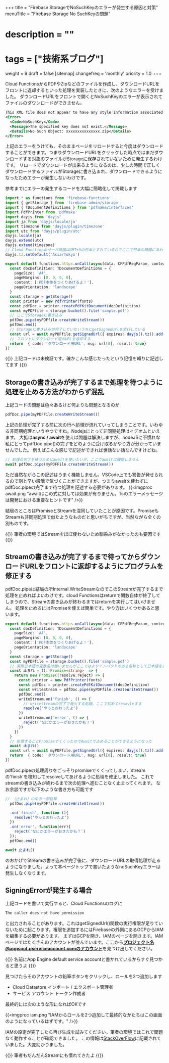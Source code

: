 +++
title = "Firebase StorageでNoSuchKeyのエラーが発生する原因と対策"
menuTitle = "Firebase Storage No SuchKeyの問題"
# description = ""
# tags = ["技術系ブログ"]
weight = 9
draft = false
[sitemap]
  changefreq = 'monthly'
  priority = 1.0
+++

Cloud FunctionsからPDFやZipなどのファイルを作成し、ダウンロードURLをフロントに返却するといった処理を実装したときに、次のようなエラーを受けました。
ダウンロードURLをフロントで開くとNoSuchKeyのエラーが表示されてファイルのダウンロードができません。

```xml
This XML file does not appear to have any style information associated with it. The document tree is shown below.
<Error>
  <Code>NoSuchKey</Code>
  <Message>The specified key does not exist.</Message>
  <Details>No Such Object: xxxxxxxxxxxxxxx.zip</Details>
</Error>
```

上記のエラーをうけても、そのままページをリロードすると今度はダウンロードすることができます。つまりダウンロードURLをクリックした時点ではまだダウンロードする対象のファイルがStorageに保存されていないために発生するわけです。
リロードでダウンロードが出来るようになるのは、少しの時間で正しくダウンロードするファイルがStorageに書き込まれ、ダウンロードできるようになったためエラーが発生しないわけです。

参考までにエラーの発生するコードを大幅に簡略化して掲載します

```typescript
import * as functions from 'firebase-functions'
import { getStorage } from 'firebase-admin/storage'
import { TDocumentDefinitions } from 'pdfmake/interfaces'
import PdfPrinter from 'pdfmake'
import dayjs from 'dayjs'
import ja from 'dayjs/locale/ja'
import timezone from 'dayjs/plugin/timezone'
import utc from 'dayjs/plugin/utc'
dayjs.locale(ja)
dayjs.extend(utc)
dayjs.extend(timezone)
// Cloud Functionのサーバ時間はGMT+9の日本とずれているのでここで日本の時間にあわせてもらう
dayjs.tz.setDefault('Asia/Tokyo')

export default functions.https.onCall(async(data: CFPdfReqParam, context):Promise<onCallResIf> => {
  const docDefinition: TDocumentDefinitions = {
    pageSize: 'A4',
    pageMargins: [0, 0, 0, 0],
    content: ['PDF本体をつくりあげるよ！'],
    pageOrientation: 'landscape'
  }
  const storage = getStorage()
  const printer = new PdfPrinter(fonts)
  const pdfDoc = printer.createPdfKitDocument(docDefinition)
  const myPDFfile = storage.bucket().file('sample.pdf')
  // ここでStorageに書き込み
  pdfDoc.pipe(myPDFfile.createWriteStream())
  pdfDoc.end()
  // Storageに書き込みが完了していないうちにgetSignedUrlを実行している
  const url = await myPDFfile.getSignedUrl({ expires: dayjs().tz().add(2, 'hour').valueOf(), action: 'read' })
  // フロントにダウンロード用のURLを返却する
  return  { code: 'ダウンロード用URL', msg: url[0], result: true}
})

```

{{<alice pos="right" icon="here">}}
上記コードは未検証です。確かこんな感じだったという記憶を頼りに記述してます
{{</alice>}}

## Storageの書き込みが完了するまで処理を待つように処理を止める方法がわからず混乱

上記コードの問題は色々あるけど何よりも問題となるのが

```typescript
pdfDoc.pipe(myPDFFile.createWriteStream())
```

上記の処理が完了する前に次の行へ処理が流れていってしまうことです。いわゆる非同期処理というやつですね。Nodejsにとって非同期処理はイデオムといえます。
大抵は**async / await**を使えば問題は解決しますが、nodeJSに不慣れな私にとってpdfDoc.pipe()の完了をどのように受け取るかやり方が分かっていませんでした。
例えばこんな感じで記述ができれば世話ない話なんですけどね。

```typescript
// 処理の完了を待つためにawaitを使いたいが、ここでawaitは機能しません
await pdfDoc.pipe(myPDFFile.createWriteStream())
```

ただ当然ながらこの記述はうまく機能しません。VSCode上でも警告が発せられるので割と早い段階で気づくことができますが、つまりawaitを使わずにpdfDoc.pipeの完了まで待つ処理を記述する必要があります。
{{<imgproc await.png "awaitはこの式に対しては効果が有りません。Tsのエラーメッセージは開発における重要なヒントです" />}}

結局のところはPromiseとStreamを混同していたことが原因です。PromiseもStreamも非同期処理で似たようなものだと思いがちですが、当然ながら全くの別ものです。

{{<alice pos="right" icon="here">}}
筆者の環境ではStreamをほぼ使わないため馴染みがなかったのも要因です
{{</alice>}}

## Streamの書き込みが完了するまで待ってからダウンロードURLをフロントに返却するようにプログラムを修正する

pdfDoc.pipeは結局の所Internal.WriteStreamなのでこのStreamが完了するまで処理を止めればよいわけです。cloud Functionsはreturnで関数自体が終了してしまうので、Streamの書き込みが終わるまではreturnを実行してはいけません。
処理を止めるにはPromiseを使えば簡単です。やり方はいくつかあると思います。

```typescript
export default functions.https.onCall(async(data: CFPdfReqParam, context):Promise<onCallResIf> => {
  const docDefinition: TDocumentDefinitions = {
    pageSize: 'A4',
    pageMargins: [0, 0, 0, 0],
    content: ['PDF本体をつくりあげるよ！'],
    pageOrientation: 'landscape'
  }
  const storage = getStorage()
  const myPDFfile = storage.bucket().file('sample.pdf')
  // 実際日本語の変数名は使いませんがここではよりインパクトのある名称として日本語をあえて使用しました
  const 止まれ = (): Promise<string>  => {
    return new Promise((resolve,reject) => {
      const printer = new PdfPrinter(fonts)
      const pdfDoc = printer.createPdfKitDocument(docDefinition)
      const writeStream = pdfDoc.pipe(myPDFfile.createWriteStream())
      pdfDoc.end()
      writeStream.on('finish', () => {
        // writeStreamの完了で発火する処理。ここで初めてresovleする
        resolve('やっとおわったよ')
      })
      writeStream.on('error', () => {
        reject('なにかエラーがおきたかも？')
      })
    })
  }
  // 処理まるごとPromiseでくくったのでAwaitで止めることができるようになった
  await 止まれ()
  const url = await myPDFfile.getSignedUrl({ expires: dayjs().tz().add(2, 'hour').valueOf(), action: 'read' })
  return  { code: 'ダウンロード用URL', msg: url[0], result: true}
})
```

pdfDoc.pipeの処理周りをごっそりpromiseでくくってしまい、streamの'finish'を検知してresolveしてあげるように処理を修正しました。
これでstreamの書き込みが終わるまで次の処理へ進むことなく止まってくれます。
なお余談ですが以下のような書き方も可能です

```typescript
// （止まれ）の中の一部抜粋
  pdfDoc.pipe(myPDFfile.createWriteStream())

  .on('finish', function (){
    resolve('やっとおわったよ')
  })
  .on('error', function(err){
    reject('なにかエラーがおきたかも？')
  });
  pdfDoc.end()

```

```typescript
await 止まれ()
```

のおかげでStreamの書き込みが完了後に、ダウンロードURLの取得処理が走るようになりました。よって本ページトップで書いたようなnoSuchKeyエラーは発生しなくなります。

## SigningErrorが発生する場合

上記コードを書いて実行すると、Cloud Functionsのログに

```sh
The caller does not have permission
```

と出力されることがあります。これはgetSignedUrl()関数の実行権限が足りていないために起こります。権限を追加するにはFirebaseの外側にあるGCPからIAMを編集する必要があります。
まずはGCPを開き、IAMのページを開きます。IAMページではたくさんのアカウントが並んでいます。ここから**プロジェクト名@appspot.gserviceaccount.comのアカウント**を見つけ出してください。

{{<alice pos="right" icon="ok">}}
名前にApp Engine default service accountと書かれているからすぐ見つかると思うよ
{{</alice>}}

見つけたらそのアカウントの鉛筆ボタンをクリックし、ロールを2つ追加します

- Cloud Datastore インポート / エクスポート管理者
- サービス アカウント トークン作成者

最終的には次のような形になればOKです

{{<imgproc iam.png "IAMからロールを2つ追加して最終的なかたちはこの画面のようになっているはずです。" />}}

IAMの設定が完了したら再び生成を試みてください。筆者の環境ではこれで問題なく動作することが確認できました。
この情報は[StackOverFlow](https://stackoverflow.com/questions/53305784/signingerror-with-firebase-getsignedurl)に記載されていました。大変助かりました。

{{<alice pos="right" icon="ok">}}
筆者もだんだんStreamにも慣れてきたよ
{{</alice>}}
